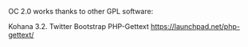 

OC 2.0 works thanks to other GPL software:

Kohana 3.2.
Twitter Bootstrap
PHP-Gettext https://launchpad.net/php-gettext/
